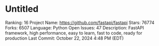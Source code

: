 # Untitled

Ranking: 16
Project Name: https://github.com/fastapi/fastapi
Stars: 76774
Forks: 6507
Language: Python
Open Issues: 47
Description: FastAPI framework, high performance, easy to learn, fast to code, ready for production
Last Commit: October 22, 2024 4:48 PM (EDT)